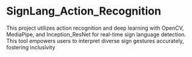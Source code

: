 # SignLang_Action_Recognition
This project utilizes action recognition and deep learning with OpenCV, MediaPipe, and Inception_ResNet for real-time sign language detection. This tool empowers users to interpret diverse sign gestures accurately, fostering inclusivity
